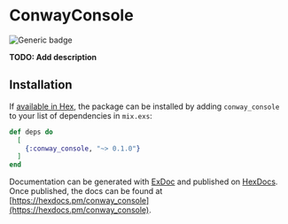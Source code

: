# ConwayConsole
![Generic badge](https://github.com/LtChae/conway_elixir/workflows/Elixir%20CI/badge.svg)


**TODO: Add description**

## Installation

If [available in Hex](https://hex.pm/docs/publish), the package can be installed
by adding `conway_console` to your list of dependencies in `mix.exs`:

```elixir
def deps do
  [
    {:conway_console, "~> 0.1.0"}
  ]
end
```

Documentation can be generated with [ExDoc](https://github.com/elixir-lang/ex_doc)
and published on [HexDocs](https://hexdocs.pm). Once published, the docs can
be found at [https://hexdocs.pm/conway_console](https://hexdocs.pm/conway_console).

